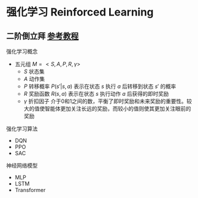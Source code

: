 # 强化学习 Reinforced Learning

## 二阶倒立拜 [参考教程](https://blog.zzshub.cn/2024/06/25/DRL_LeggedgymCartpole2/)

强化学习概念
- 五元组 $M=<S,A,P,R,γ>$
  - $S$ 状态集 
  - $A$ 动作集 
  - $P$ 转移概率 $P(s'|s,a)$ 表示在状态 $s$ 执行 $a$ 后转移到状态 $s'$ 的概率
  - $R$ 奖励函数 $R(s,a)$ 表示在状态 $s$ 执行动作 $a$ 后获得的即时奖励
  - $γ$ 折扣因子 介于0和1之间的数，平衡了即时奖励和未来奖励的重要性。较大的值使智能体更加关注长远的奖励，而较小的值则使其更加关注眼前的奖励 

强化学习算法
- DQN
- PPO
- SAC

神经网络模型
- MLP
- LSTM
- Transformer
